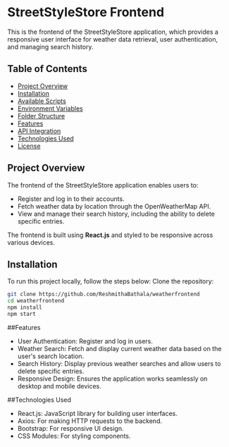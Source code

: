 # StreetStyleStore Frontend

This is the frontend of the StreetStyleStore application, which provides a responsive user interface for weather data retrieval, user authentication, and managing search history.

## Table of Contents
- [Project Overview](#project-overview)
- [Installation](#installation)
- [Available Scripts](#available-scripts)
- [Environment Variables](#environment-variables)
- [Folder Structure](#folder-structure)
- [Features](#features)
- [API Integration](#api-integration)
- [Technologies Used](#technologies-used)
- [License](#license)

## Project Overview

The frontend of the StreetStyleStore application enables users to:
- Register and log in to their accounts.
- Fetch weather data by location through the OpenWeatherMap API.
- View and manage their search history, including the ability to delete specific entries.

The frontend is built using **React.js** and styled to be responsive across various devices.

## Installation

To run this project locally, follow the steps below:
Clone the repository:
   ```bash
   git clone https://github.com/ReshmithaBathala/weatherfrontend
   cd weatherfrontend
   npm install
   npm start
   ```
  
##Features
- User Authentication: Register and log in users.
- Weather Search: Fetch and display current weather data based on the user's search location.
- Search History: Display previous weather searches and allow users to delete specific entries.
- Responsive Design: Ensures the application works seamlessly on desktop and mobile devices.

##Technologies Used
- React.js: JavaScript library for building user interfaces.
- Axios: For making HTTP requests to the backend.
- Bootstrap: For responsive UI design.
- CSS Modules: For styling components.

